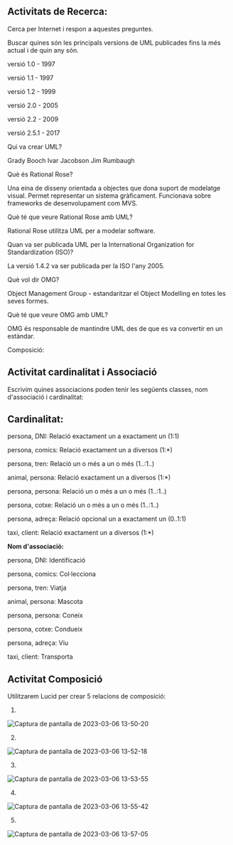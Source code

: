 Activitats de Recerca:
---

Cerca per Internet i respon a aquestes preguntes.

Buscar quines són les principals versions de UML publicades fins la més actual i de quin any són.

versió 1.0 - 1997

versió 1.1 - 1997

versió 1.2 - 1999

versió 2.0 - 2005

versió 2.2 - 2009

versió 2.5.1 - 2017

Qui va crear UML?

Grady Booch
Ivar Jacobson
Jim Rumbaugh


Què és Rational Rose?

Una eina de disseny orientada a objectes que dona suport de modelatge visual. Permet representar un sistema gràficament. Funcionava sobre frameworks de desenvolupament com MVS.


Què té que veure Rational Rose amb UML?

Rational Rose utilitza UML per a modelar software.


Quan va ser publicada UML per la International Organization for Standardization (ISO)?


La versió 1.4.2 va ser publicada per la ISO l'any 2005.

Què vol dir OMG?

Object Management Group - estandaritzar el Object Modelling en totes les seves formes.


Què té que veure OMG amb UML?

OMG és responsable de mantindre UML des de que es va convertir en un estàndar.



Composició:

**Activitat cardinalitat i Associació**
---

Escrivim quines associacions poden tenir les següents classes, nom d'associació i cardinalitat:


**Cardinalitat:**
---

persona, DNI: Relació exactament un a exactament un (1:1)

persona, comics: Relació exactament un a diversos (1:*)

persona, tren: Relació un o més a un o més (1..:1..)

animal, persona: Relació exactament un a diversos (1:*)

persona, persona: Relació un o més a un o més (1..:1..)

persona, cotxe: Relació un o més a un o més (1..:1..)

persona, adreça: Relació opcional un a exactament un (0..1:1)

taxi, client: Relació exactament un a diversos (1:*)



**Nom d'associació:**

persona, DNI: Identificació

persona, comics: Col·lecciona

persona, tren: Viatja

animal, persona: Mascota

persona, persona: Coneix

persona, cotxe: Condueix

persona, adreça: Viu

taxi, client: Transporta




**Activitat Composició**
---

Utilitzarem Lucid per crear 5 relacions de composició:


1.
![Captura de pantalla de 2023-03-06 13-50-20](https://user-images.githubusercontent.com/113585897/223116777-5425f411-4962-424c-901c-0effd28cd623.png)

2.
![Captura de pantalla de 2023-03-06 13-52-18](https://user-images.githubusercontent.com/113585897/223116780-5cceb45e-9cc0-453e-91b3-34757794e02e.png)


3.
![Captura de pantalla de 2023-03-06 13-53-55](https://user-images.githubusercontent.com/113585897/223116782-985f4a50-1176-4bc7-80d1-e12fc4eb45dd.png)

4.
![Captura de pantalla de 2023-03-06 13-55-42](https://user-images.githubusercontent.com/113585897/223116783-99622d87-5730-4a8b-8e4a-5e10724493f5.png)


5.
![Captura de pantalla de 2023-03-06 13-57-05](https://user-images.githubusercontent.com/113585897/223116785-44e82e99-cc0c-449a-bbba-2b866467a584.png)


